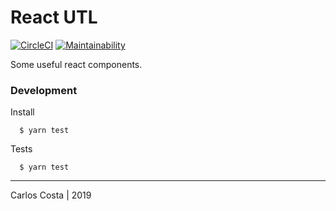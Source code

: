 # React UTL

[![CircleCI](https://circleci.com/gh/C4co/react-utl.svg?style=svg)](https://circleci.com/gh/C4co/react-utl)
[![Maintainability](https://api.codeclimate.com/v1/badges/0a89a49257538499dc57/maintainability)](https://codeclimate.com/github/C4co/react-utl/maintainability)

Some useful react components.

### Development

Install
```
  $ yarn test
```

Tests
```
  $ yarn test
```

---

Carlos Costa | 2019
